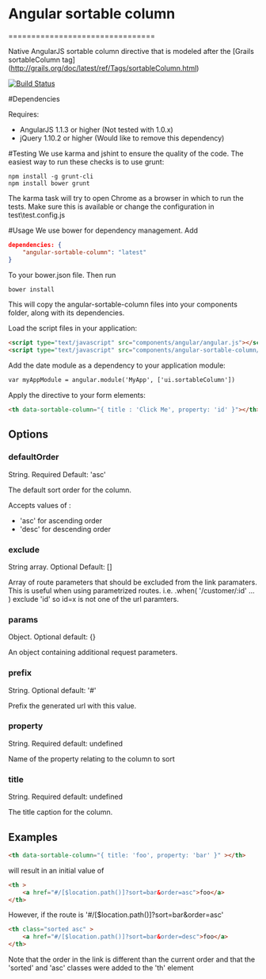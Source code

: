 # Angular sortable column
================================

Native AngularJS sortable column directive that is modeled after the [Grails sortableColumn tag] (http://grails.org/doc/latest/ref/Tags/sortableColumn.html)

[![Build Status](https://travis-ci.org/dalelotts/angular-sortable-column.png?branch=master)](https://travis-ci.org/dalelotts/angular-sortable-column)

#Dependencies

Requires:
 * AngularJS 1.1.3 or higher (Not tested with 1.0.x)
 * jQuery 1.10.2 or higher (Would like to remove this dependency)

#Testing
We use karma and jshint to ensure the quality of the code. The easiest way to run these checks is to use grunt:

```
npm install -g grunt-cli
npm install bower grunt
```

The karma task will try to open Chrome as a browser in which to run the tests. Make sure this is available or change the configuration in test\test.config.js

#Usage
We use bower for dependency management. Add

```json
dependencies: {
    "angular-sortable-column": "latest"
}
```

To your bower.json file. Then run

```html
bower install
```

This will copy the angular-sortable-column files into your components folder, along with its dependencies.

Load the script files in your application:
```html
<script type="text/javascript" src="components/angular/angular.js"></script>
<script type="text/javascript" src="components/angular-sortable-column/src/js/sortableColumn.js"></script>
```

Add the date module as a dependency to your application module:

```html
var myAppModule = angular.module('MyApp', ['ui.sortableColumn'])
```

Apply the directive to your form elements:

```html
<th data-sortable-column="{ title : 'Click Me', property: 'id' }"></th>
```

## Options

### defaultOrder

String.
Required
Default: 'asc'

The default sort order for the column.

Accepts values of :
 * 'asc' for ascending order
 * 'desc' for descending order

### exclude

String array.
Optional
Default: []

Array of route parameters that should be excluded from the link paramaters.
This is useful when using parametrized routes. i.e. .when( '/customer/:id' ... ) exclude 'id' so id=x is not one of the url paramters.

### params
Object.
Optional
default: {}

An object containing additional request parameters.

### prefix

String.
Optional
default: '#'

Prefix the generated url with this value.

### property

String.
Required
default: undefined

Name of the property relating to the column to sort

### title

String.
Required
default: undefined

The title caption for the column.

## Examples

```html
<th data-sortable-column="{ title: 'foo', property: 'bar' }" ></th>
```

will result in an initial value of

```html
<th >
	<a href="#/[$location.path()]?sort=bar&order=asc">foo</a>
</th>
```

However, if the route is '#/[$location.path()]?sort=bar&order=asc'

```html
<th class="sorted asc" >
	<a href="#/[$location.path()]?sort=bar&order=desc">foo</a>
</th>
```
Note that the order in the link is different than the current order
and that the 'sorted' and 'asc' classes were added to the 'th' element